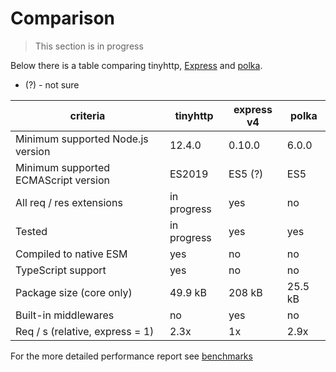 # Comparison

> This section is in progress

Below there is a table comparing tinyhttp, [Express](https://expressjs.com) and [polka](https://github.com/lukeed/polka).

- (?) - not sure

| criteria                             | tinyhttp    | express v4 | polka   |
| ------------------------------------ | ----------- | ---------- | ------- |
| Minimum supported Node.js version    | 12.4.0      | 0.10.0     | 6.0.0   |
| Minimum supported ECMAScript version | ES2019      | ES5 (?)    | ES5     |
| All req / res extensions             | in progress | yes        | no      |
| Tested                               | in progress | yes        | yes     |
| Compiled to native ESM               | yes         | no         | no      |
| TypeScript support                   | yes         | no         | no      |
| Package size (core only)             | 49.9 kB     | 208 kB     | 25.5 kB |
| Built-in middlewares                 | no          | yes        | no      |
| Req / s (relative, express = 1)      | 2.3x        | 1x         | 2.9x    |

For the more detailed performance report see [benchmarks](benchmark/README.md)
